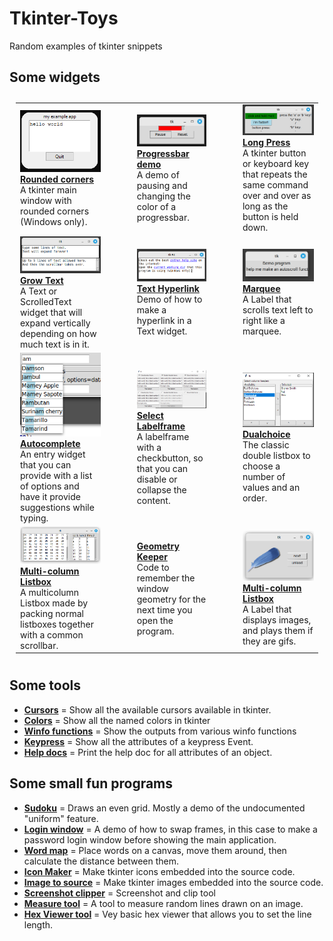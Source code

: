# Tkinter-Toys

Random examples of tkinter snippets

## Some widgets

<table style="padding:10px">
  <tr>
    <td>
        <img src="widgets/tk_rounded_corners/roundedcorners.png" width=200px><br>
        <b><a href="widgets/tk_rounded_corners">Rounded corners</a></b><br>
        A tkinter main window with rounded corners (Windows only).
    </td>
    <td width=30></td>
    <td>
        <img src="widgets/progressbar_pause/pause_progress.png" width=200px><br>
        <b><a href="widgets/progressbar_pause">Progressbar demo</a></b><br>
        A demo of pausing and changing the color of a progressbar.
    </td>
    <td width=30></td>
    <td>
        <img src="widgets/longpress/longpress.png" width=200px><br>
        <b><a href="widgets/longpress/">Long Press</a></b><br>
        A tkinter button or keyboard key that repeats the same command over and over as long as the button is held down.
    </td>
  </tr>
  <tr>
    <td>
        <img src="widgets/text_autogrow/autogrow.png" width=200px><br>
        <b><a href="widgets/text_autogrow/">Grow Text</a></b><br>
        A Text or ScrolledText widget that will expand vertically depending on how much text is in it.
    </td>
    <td width=30></td>
    <td>
        <img src="widgets/text_hyperlink/text_hyperlink.png" width=200px><br>
        <b><a href="widgets/text_hyperlink/">Text Hyperlink</a></b><br>
        Demo of how to make a hyperlink in a Text widget.
    </td>
    <td width=30></td>
    <td>
        <img src="widgets/marquee/marquee.png" width=200px><br>
        <b><a href="widgets/marquee/">Marquee</a></b><br>
        A Label that scrolls text left to right like a marquee.
    </td>
  </tr>
  <tr>
    <td>
        <img src="widgets/entry_autocomplete/imgs/Autocomplete1.png" width=200px><br>
        <b><a href="widgets/entry_autocomplete/">Autocomplete</a></b><br>
        An entry widget that you can provide with a list of options and have it provide suggestions while typing.
    </td>
    <td width=30></td>
    <td>
        <img src="widgets/labelframe_select/labelframe_select.png" width=200px><br>
        <b><a href="widgets/labelframe_select/">Select Labelframe</a></b><br>
        A labelframe with a checkbutton, so that you can disable or collapse the content.
    </td>
    <td width=30></td>
    <td>
        <img src="widgets/listbox_dualchoice/listbox_dualchoice.png" width=200px><br>
        <b><a href="widgets/listbox_dualchoice/">Dualchoice</a></b><br>
        The classic double listbox to choose a number of values and an order.
    </td>
  </tr>
  <tr>
    <td>
      <img src="widgets/listbox_multi/multilistbox.png" width=200px><br>
      <b><a href="widgets/listbox_multi/">Multi-column Listbox</a></b><br>
      A multicolumn Listbox made by packing normal listboxes together with a common scrollbar.
    </td>
    <td width=30></td>
    <td>
        <b><a href="widgets/geometry_keeper/">Geometry Keeper</a></b><br>
        Code to remember the window geometry for the next time you open the program.
    </td>
    <td width=30></td>
    <td>
    <img src="widgets/animated_gif/label_animated.png" width=200px><br>
    <b><a href="widgets/animated_gif/">Multi-column Listbox</a></b><br>
    A Label that displays images, and plays them if they are gifs.
    </td>
  </tr>
</table>

## Some tools
* [**Cursors**](tools/tk_cursors) = Show all the available cursors available in tkinter.
* [**Colors**](tools/tk_named_colors) = Show all the named colors in tkinter
* [**Winfo functions**](tools/tk_winfo_display/) = Show the outputs from various winfo functions
* [**Keypress**](tools/tk_keypress_explorer/) = Show all the attributes of a keypress Event.
* [**Help docs**](tools/list_attributes/) = Print the help doc for all attributes of an object.

## Some small fun programs
* [**Sudoku**](demoprograms/sudoku_gui) = Draws an even grid. Mostly a demo of the undocumented "uniform" feature.
* [**Login window**](demoprograms/loginwindow) = A demo of how to swap frames, in this case to make a password login window before showing the main application.
* [**Word map**](demoprograms/word_map) = Place words on a canvas, move them around, then calculate the distance between them.
* [**Icon Maker**](https://github.com/socal-nerdtastic/IconMaker) = Make tkinter icons embedded into the source code.
* [**Image to source**](https://github.com/socal-nerdtastic/TkImageConvert) = Make tkinter images embedded into the source code.
* [**Screenshot clipper**](https://github.com/socal-nerdtastic/ScreenshotClip) = Screenshot and clip tool
* [**Measure tool**](demoprograms/measure_tool) = A tool to measure random lines drawn on an image.
* [**Hex Viewer tool**](https://github.com/socal-nerdtastic/HexView) = Vey basic hex viewer that allows you to set the line length.
